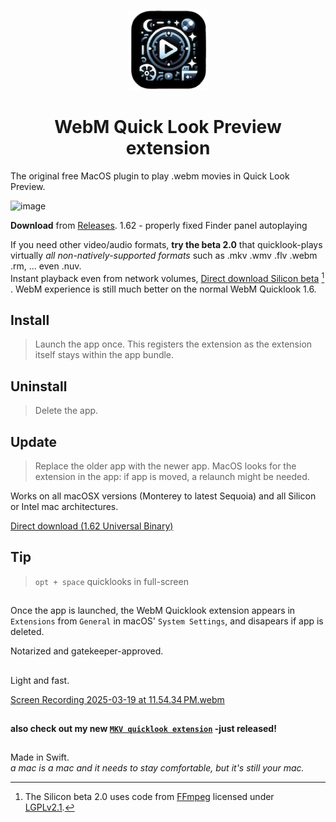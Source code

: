   <p align="center">
  <img src="https://raw.githubusercontent.com/Oil3/Webm-QuickLook-Plug-In/refs/heads/main/Webm%20Quicklook/Assets.xcassets/AppIcon.appiconset/icin512%203.png" height="128">
  <h1 align="center">WebM Quick Look Preview extension   </h1>
</p>

The original free MacOS plugin to play .webm movies in Quick Look Preview.


 


![image](https://github.com/user-attachments/assets/dbd3da6f-4ffb-4bf0-9354-8225c667fa34)

     
**Download** from [Releases](https://github.com/Oil3/Webm-QuickLook-Plug-In/releases/tag/1.62UniversalBinary). 1.62 - properly fixed Finder panel autoplaying

If you need other video/audio formats, **try the beta 2.0** that quicklook-plays virtually _all non-natively-supported formats_ such as .mkv .wmv .flv .webm .rm, ... even .nuv.   
Instant playback even from network volumes, [Direct download Silicon beta](https://github.com/Oil3/Mkv-Quicklook/releases/download/1.32-MKV-cache-flush/QL-every-other-formats-BETA.zip)  [^1] . WebM experience is still much better on the normal WebM Quicklook 1.6.


###



## Install  
>Launch the app once. This registers the extension as the extension itself stays within the app bundle.  

## Uninstall  
>Delete the app.  

## Update  
>Replace the older app with the newer app.  MacOS looks for the extension in the app: if app is moved, a relaunch might be needed. 


Works on all macOSX versions (Monterey to latest Sequoia) and all Silicon or Intel mac architectures.  

[Direct download (1.62 Universal Binary)
](https://github.com/Oil3/Webm-QuickLook-Plug-In/raw/refs/heads/main/Webm%20Quicklook%201.62%20universal%20binary.zip)   

## Tip
> `opt + space` quicklooks in full-screen

 
##  

Once the app is launched, the WebM Quicklook extension appears in  `Extensions` from `General` in macOS' `System Settings`, and disapears if app is deleted.  
  
Notarized and gatekeeper-approved.  

##  
Light and fast.    

[Screen Recording 2025-03-19 at 11.54.34 PM.webm](https://github.com/user-attachments/assets/6a33eb1d-4017-4d25-b64e-25c2e0d37ec7)


## 
[^1]: The Silicon beta 2.0 uses code from [FFmpeg](http://ffmpeg.org) licensed under [LGPLv2.1](http://www.gnu.org/licenses/old-licenses/lgpl-2.1.html).   




  ## 
#### also check out my new [`MKV quicklook extension`](https://github.com/Oil3/Mkv-Quicklook) -just released!
##  
Made in Swift.  
_a mac is a mac and it needs to stay comfortable, but it's still your mac._
